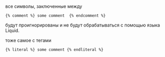 
все символы, заключенные между 
```liquid
{% comment %} some comment  {% endcomment %}
```
будут проигнорированы и не будут обрабатываться с помощью языка Liquid.

тоже самое с тегами 
```luqid
{% literal %} some comment {% endliteral %}
```
